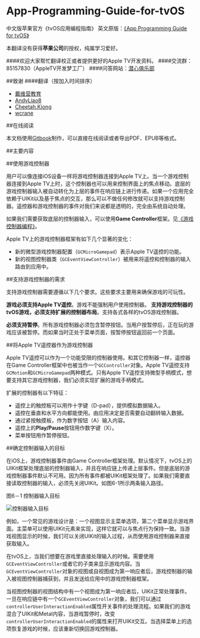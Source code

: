 # App-Programming-Guide-for-tvOS
中文版苹果官方《tvOS应用编程指南》
英文原版：[《App Programming Guide for tvOS》](https://developer.apple.com/library/prerelease/tvos/documentation/General/Conceptual/AppleTV_PG/index.html#//apple_ref/doc/uid/TP40015241-CH12-SW1)

本翻译没有获得**苹果公司**的授权，纯属学习爱好。

####欢迎大家帮忙翻译校正或者提供更好的Apple TV开发资料。
####交流群：85157830（AppleTV开发梦工厂）
####问答网站：[潜心俱乐部](http://divein.club)

##致谢
####翻译（按加入时间排序）
- [戴维营教育](http://v.diveinedu.com)
- [AndyLiao8](https://github.com/AndyLiao8)
- [Cheetah.Kiong](https://github.com/wuqiong)
- [wcrane](https://github.com/wcrane)

##在线阅读

本文档使用[Gitbook](http://diveinedu.gitbooks.io/app-programming-guide-for-tvos/)制作，可以直接在线阅读或者导出PDF、EPUB等格式。


##主要内容

##使用游戏控制器

用户可以像连接iOS设备一样将游戏控制器连接到Apple TV上。当一个游戏控制器连接到Apple TV上时，这个控制器也可以用来控制界面上的焦点移动。底层的游戏控制器输入被自动转化为上层的事件在响应链上进行传递。如果一个应用完全依赖于UIKit以及基于焦点的交互，那么可以不做任何修改就可以支持游戏控制器。遥控器和游戏控制器的事件对我们来说都是透明的，完全由系统自动处理。

如果我们需要获取底层的控制器输入，可以使用**Game Controller**框架。见[《游戏控制器编程》](https://developer.apple.com/library/prerelease/tvos/documentation/ServicesDiscovery/Conceptual/GameControllerPG/Introduction/Introduction.html#//apple_ref/doc/uid/TP40013276)。

Apple TV上的游戏控制器框架有如下几个显著的变化：
- 新的微型游戏控制器配置（`GCMicroGamepad`）表示Apple TV遥控的功能。
- 新的视图控制器类（`GCEventViewController`）被用来将遥控和控制器的输入路由到应用中。

##支持游戏控制器的需求

支持游戏控制器需要遵循以下几个要求。这些要求主要用来确保游戏的可玩性。

**游戏必须支持Apple TV遥控**。游戏不能强制用户使用控制器。
**支持游戏控制器的tvOS游戏，必须支持扩展的控制器布局**。支持各式各样的tvOS游戏控制器。

**必须支持暂停**。所有游戏控制器必须包含暂停按钮。当用户按暂停后，正在玩的游戏应该被暂停。而如果当时正处于菜单页面，按暂停按钮返回前一个页面。

##将Apple TV遥控器作为游戏控制器

Apple TV遥控可以作为一个功能受限的控制器使用。和其它控制器一样，遥控器在Game Controller框架中也被当作一个`GCController`对象。Apple TV遥控支持`GCMotion`和`GCMicroGamepad`两种模式。只有Apple TV遥控支持微型手柄模式，想要支持其它游戏控制器，我们必须实现扩展的游戏手柄模式。

扩展的控制器有以下特征：

- 遥控上的触控板可以用作十字键（D-pad），提供模拟数据输入。
- 遥控在垂直和水平方向都能使用。由应用决定是否需要自动翻转输入数据。
- 通过紧按触摸板，作为数字按钮（A）输入内容。
- 遥控上的**Play/Pause**按钮用作数字键（X）。
- 菜单按钮用作暂停按钮。

##确定控制器输入的目标

在iOS上，游戏控制器事件由Game Controller框架处理。默认情况下，tvOS上的UIKit框架处理底层的控制器输入，并且在响应链上传递上层事件。但是底层的游戏控制器事件默认不可用。因为所有事件都被UIKit框架处理了。如果我们需要直接读取控制器的输入，必须先关闭UIKit。如图6-1所示两条输入路径。

图6－1 控制器输入目标

![控制器输入目标](https://developer.apple.com/library/prerelease/tvos/documentation/General/Conceptual/AppleTV_PG/Art/GCEventViewController_2x.png)

例如，一个常见的游戏设计是：一个视图显示主菜单选项，第二个菜单显示游戏界面。主菜单可以使用UIKit元素来实现，这样它就可以与焦点行为保持一致。当游戏视图显示的时候，我们可以关闭UIKit的输入过程，从而使用游戏控制器来直接获取输入。

在tvOS上，当我们想要在游戏里直接处理输入的时候。需要使用`GCEventViewController`或者它的子类来显示游戏内容。当`GCEventViewController`对象的视图或自视图成为第一响应者后，游戏控制器的输入被视图控制器捕获到，并且发送给应用中的游戏控制器框架。

当视图控制器的视图结构中有一个视图成为第一响应者后，UIKit正常处理事件。一旦在响应链中有一个`GCEventViewController`对象，我们可以通过`controllerUserInteractionEnabled`属性开关事件的处理流程。如果我们的游戏混合了UIKit和Metal内容，当游戏暂停时，改变`controllerUserInteractionEnabled`的属性来打开UIKit交互。当选择菜单上的选项恢复游戏的时候，应该重新切换回游戏控制器。